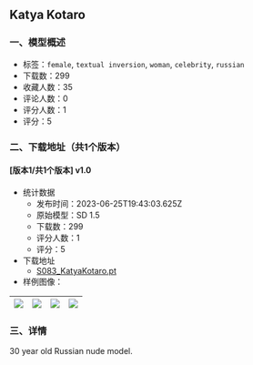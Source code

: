 ## Katya Kotaro
### 一、模型概述

- 标签：`female`, `textual inversion`, `woman`, `celebrity`, `russian`
- 下载数：299
- 收藏人数：35
- 评论人数：0
- 评分人数：1
- 评分：5

### 二、下载地址（共1个版本）

#### [版本1/共1个版本] v1.0

- 统计数据
  - 发布时间：2023-06-25T19:43:03.625Z
  - 原始模型：SD 1.5
  - 下载数：299
  - 评分人数：1
  - 评分：5
- 下载地址
  - [S083_KatyaKotaro.pt](https://civitai.com/api/download/models/104012)
- 样例图像：

| <img src="https://image.civitai.com/xG1nkqKTMzGDvpLrqFT7WA/76d1e171-c4dc-4bdc-8878-6662455325ef/width=450/1288051.jpeg" /> | <img src="https://image.civitai.com/xG1nkqKTMzGDvpLrqFT7WA/703cabfd-589a-41c5-a7cf-b84d91f7c74a/width=450/1288054.jpeg" /> | <img src="https://image.civitai.com/xG1nkqKTMzGDvpLrqFT7WA/b6a0e5b9-6c5c-4f58-bba5-6c2bdecb58cc/width=450/1288058.jpeg" /> | <img src="https://image.civitai.com/xG1nkqKTMzGDvpLrqFT7WA/014d3024-04e7-43cd-a714-382d1a529821/width=450/1288062.jpeg" /> |
| ---- | ---- | ---- | ---- |


### 三、详情
<p>30 year old Russian nude model.</p>